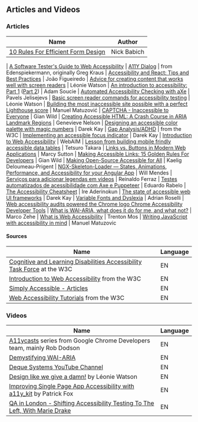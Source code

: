 ## Articles and Videos

### Articles

| Name                                                                                        | Author      |
| ------------------------------------------------------------------------------------------- | ----------- |
| [10 Rules For Efficient Form Design](http://babich.biz/10-rules-for-efficient-form-design/) | Nick Babich |

| [A Software Tester's Guide to Web Accessibility](https://dojo.ministryoftesting.com/lessons/a-software-tester-s-guide-to-web-accessibility)
| [A11Y Dialog](https://github.com/edenspiekermann/a11y-dialog) | from Edenspiekermann, originally Greg Kraus
| [Accessibility and React: Tips and Best Practices](https://www.aditus.io/talks/react-and-accessibility/) | João Figueiredo
| [Advice for creating content that works well with screen readers](https://accessibility.blog.gov.uk/2017/02/08/advice-for-creating-content-that-works-well-with-screen-readers/) | Léonie Watson
| [An introduction to accessibility: Part 1](https://getflywheel.com/layout/an-introduction-to-accessibility-part-1/) ([Part 2](https://getflywheel.com/layout/an-introduction-to-accessibility-part-2/)) | Adam Soucie
| [Automated Accessibility Checking with aXe](https://www.sitepoint.com/automated-accessibility-checking-with-axe/) | Pavels Jelisejevs
| [Basic screen reader commands for accessibility testing](https://www.paciellogroup.com/blog/2015/01/basic-screen-reader-commands-for-accessibility-testing/) | Léonie Watson
| [Building the most inaccessible site possible with a perfect Lighthouse score](https://www.matuzo.at/blog/building-the-most-inaccessible-site-possible-with-a-perfect-lighthouse-score/) | Manuel Matuzović
| [CAPTCHA - Inaccessible to Everyone](http://www.sitepoint.com/captcha-inaccessible-to-everyone/) | Gian Wild
| [Creating Accessible HTML: A Crash Course in ARIA Landmark Regions](https://c2experience.com/blog/2018/03/creating-accessible-html-a-crash-course-in-aria-landmark-regions/) | Genevieve Nelson
| [Designing an accessible color palette with magic numbers](https://darekkay.com/blog/accessible-color-palette/) | Darek Kay
| [Gap Analysis/ADHD](https://www.w3.org/WAI/PF/cognitive-a11y-tf/wiki/Gap_Analysis/ADHD) | from the W3C
| [Implementing an accessible focus indicator](https://darekkay.com/blog/accessible-focus-indicator/) | Darek Kay
| [Introduction to Web Accessibility](http://webaim.org/intro/) | WebAIM
| [Lesson from building mobile frindly accessible data tables](https://medium.com/shopify-ux/lessons-from-building-mobile-friendly-accessible-data-tables-1e05c6924eaf#.yxri88ccf) | Tetsuro Takara
| [Links vs. Buttons in Modern Web Applications](https://marcysutton.com/links-vs-buttons-in-modern-web-applications/) | Marcy Sutton
| [Making Accessible Links: 15 Golden Rules For Developers](http://www.sitepoint.com/15-rules-making-accessible-links/) | Gian Wild
| [Making Open-Source Accessible for All](https://medium.com/@kaelig/making-open-source-accessible-for-all-8131429913b1) | Kaelig Deloumeau-Prigent
| [NGX-Skeleton-Loader — States, Animations, Performance, and Accessibility for your Angular App](https://medium.com/@willmendesneto/ngx-skeleton-loader-states-animations-performance-and-accessibility-for-your-angular-app-ad0fd86da7a5) | Will Mendes
| [Serviços para adicionar legendas em vídeos](http://reinaldoferraz.com.br/servicos-para-adicionar-legendas-em-videos/) | Reinaldo Ferraz
| [Testes automatizados de acessibilidade com Axe e Puppeteer](https://medium.com/@oieduardorabelo/testes-automatizados-de-acessibilidade-6a164e77e11e) | Eduardo Rabelo
| [The Accessibility Cheatsheet](http://bitsofco.de/the-accessibility-cheatsheet/) | Ire Aderinokun
| [The state of accessible web UI frameworks](https://darekkay.com/blog/accessible-ui-frameworks/) | Darek Kay
| [Variable Fonts and Dyslexia](http://adrianroselli.com/2018/08/variable-fonts-and-dyslexia.html) | Adrian Roselli
| [Web accessibility audits powered the Chrome logo Chrome Accessibility Developer Tools](https://addyosmani.com/a11y/)
| [What is WAI-ARIA, what does it do for me, and what not?](https://www.marcozehe.de/2014/03/27/what-is-wai-aria-what-does-it-do-for-me-and-what-not/) | Marco Zehe
| [What is Web Accessibility](http://alistapart.com/article/wiwa) | Trenton Mos
| [Writing JavaScript with accessibility in mind](https://medium.com/@matuzo/writing-javascript-with-accessibility-in-mind-a1f6a5f467b9) | Manuel Matuzovic

#### Sources

| Name                                                                                                                                  | Language |
| ------------------------------------------------------------------------------------------------------------------------------------- | -------- |
| [Cognitive and Learning Disabilities Accessibility Task Force](https://www.w3.org/WAI/PF/cognitive-a11y-tf/wiki/Main_Page) at the W3C | EN       |
| [Introduction to Web Accessibility](https://www.w3.org/WAI/fundamentals/accessibility-intro/) from the W3C                            | EN       |
| [Simply Accessible - Articles](http://simplyaccessible.com/articles/)                                                                 | EN       |
| [Web Accessibility Tutorials](https://www.w3.org/WAI/tutorials/) from the W3C                                                         | EN       |

### Videos

| Name                                                                                                                       | Language |
| -------------------------------------------------------------------------------------------------------------------------- | -------- |
| [A11ycasts](https://www.youtube.com/watch?v=HtTyRajRuyY) series from Google Chrome Developers team, mainly Rob Dodson      | EN       |
| [Demystifying WAI-ARIA](https://davidmacd.com/blog/wai-aria-accessbility-for-average-web-developers.html)                  | EN       |
| [Deque Systems YouTube Channel](https://www.youtube.com/channel/UCvNQ5aJllZ5Oi49jtMKeb0Q)                                  | EN       |
| [Design like we give a damn!](https://www.vimeo.com/110965713) by Léonie Watson                                            | EN       |
| [Improving Single Page App Accessibility with a11y_kit](https://www.vimeo.com/117614181) by Patrick Fox                    | EN       |
| [QA in London - Shifting Accessibility Testing To The Left, With Marie Drake](https://www.youtube.com/watch?v=0URKi9NmL-I) | EN       |
